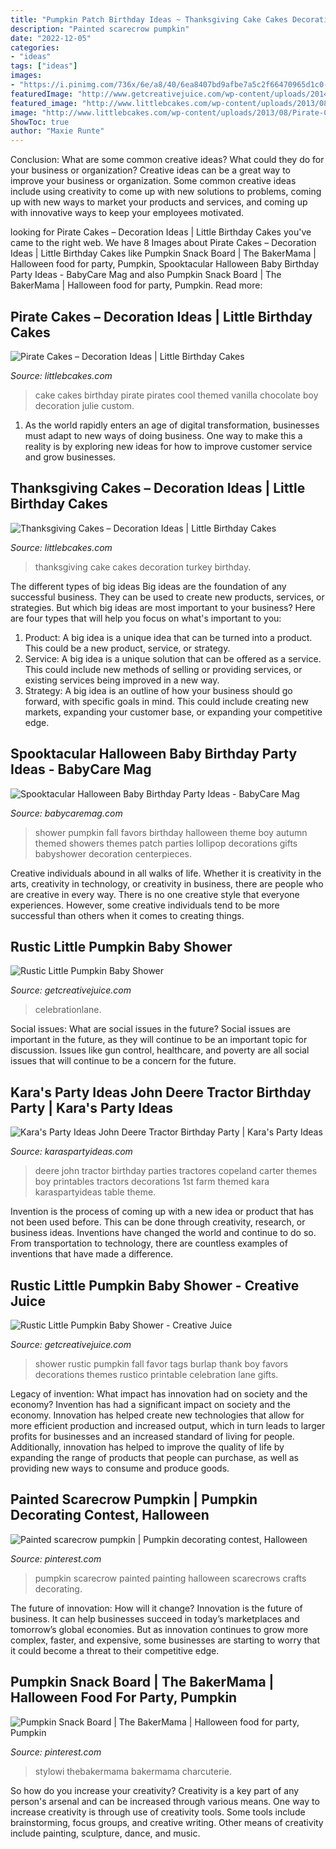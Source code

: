 ```yaml
---
title: "Pumpkin Patch Birthday Ideas ~ Thanksgiving Cake Cakes Decoration Turkey Birthday"
description: "Painted scarecrow pumpkin"
date: "2022-12-05"
categories:
- "ideas"
tags: ["ideas"]
images:
- "https://i.pinimg.com/736x/6e/a8/40/6ea8407bd9afbe7a5c2f66470965d1c0--scarecrows-pumpkins.jpg"
featuredImage: "http://www.getcreativejuice.com/wp-content/uploads/2014/11/FallLittlePumpkinBabyShower-59.jpg"
featured_image: "http://www.littlebcakes.com/wp-content/uploads/2013/08/Pirate-Cake.jpg"
image: "http://www.littlebcakes.com/wp-content/uploads/2013/08/Pirate-Cake.jpg"
ShowToc: true
author: "Maxie Runte"
---
```



Conclusion: What are some common creative ideas? What could they do for your business or organization?
Creative ideas can be a great way to improve your business or organization. Some common creative ideas include using creativity to come up with new solutions to problems, coming up with new ways to market your products and services, and coming up with innovative ways to keep your employees motivated.

	

		
looking for Pirate Cakes – Decoration Ideas | Little Birthday Cakes you've came to the right web. We have 8 Images about Pirate Cakes – Decoration Ideas | Little Birthday Cakes like Pumpkin Snack Board | The BakerMama | Halloween food for party, Pumpkin, Spooktacular Halloween Baby Birthday Party Ideas - BabyCare Mag and also Pumpkin Snack Board | The BakerMama | Halloween food for party, Pumpkin. Read more:
		
    
## Pirate Cakes – Decoration Ideas | Little Birthday Cakes

<img loading=lazy src="http://www.littlebcakes.com/wp-content/uploads/2013/08/Pirate-Cake.jpg" onerror="this.onerror=null;this.src='https://tse1.mm.bing.net/th?id=OIP.R3Y5PYGv4gTqSeNIEjy6xQHaKt&amp;pid=15.1';" alt="Pirate Cakes – Decoration Ideas | Little Birthday Cakes">

_Source: littlebcakes.com_

>cake cakes birthday pirate pirates cool themed vanilla chocolate boy decoration julie custom. 

	

1. As the world rapidly enters an age of digital transformation, businesses must adapt to new ways of doing business. One way to make this a reality is by exploring new ideas for how to improve customer service and grow businesses.

    
## Thanksgiving Cakes – Decoration Ideas | Little Birthday Cakes

<img loading=lazy src="http://www.littlebcakes.com/wp-content/uploads/2014/05/Thanksgiving-Cakes.jpg" onerror="this.onerror=null;this.src='https://tse4.mm.bing.net/th?id=OIP.lT0h-RbUDmhCTX2uxe0GtAHaIO&amp;pid=15.1';" alt="Thanksgiving Cakes – Decoration Ideas | Little Birthday Cakes">

_Source: littlebcakes.com_

>thanksgiving cake cakes decoration turkey birthday. 

	

The different types of big ideas
Big ideas are the foundation of any successful business. They can be used to create new products, services, or strategies. But which big ideas are most important to your business? Here are four types that will help you focus on what's important to you: 
1. Product: A big idea is a unique idea that can be turned into a product. This could be a new product, service, or strategy. 
2. Service: A big idea is a unique solution that can be offered as a service. This could include new methods of selling or providing services, or existing services being improved in a new way. 
3. Strategy: A big idea is an outline of how your business should go forward, with specific goals in mind. This could include creating new markets, expanding your customer base, or expanding your competitive edge.

    
## Spooktacular Halloween Baby Birthday Party Ideas - BabyCare Mag

<img loading=lazy src="http://www.babycaremag.com/wp-content/uploads/2016/09/35f169f4e4fb11a070a2831bca53336d.jpg" onerror="this.onerror=null;this.src='https://tse3.mm.bing.net/th?id=OIP.Ee0PM7b-y5rgHRl6bONDbQHaKX&amp;pid=15.1';" alt="Spooktacular Halloween Baby Birthday Party Ideas - BabyCare Mag">

_Source: babycaremag.com_

>shower pumpkin fall favors birthday halloween theme boy autumn themed showers themes patch parties lollipop decorations gifts babyshower decoration centerpieces. 

	

Creative individuals abound in all walks of life. Whether it is creativity in the arts, creativity in technology, or creativity in business, there are people who are creative in every way. There is no one creative style that everyone experiences. However, some creative individuals tend to be more successful than others when it comes to creating things.

    
## Rustic Little Pumpkin Baby Shower

<img loading=lazy src="https://www.getcreativejuice.com/wp-content/uploads/2014/11/FallLittlePumpkinBabyShower-29-533x800.jpg" onerror="this.onerror=null;this.src='https://tse4.mm.bing.net/th?id=OIP.cI59vheA80N_EUlMDRk_XQHaLH&amp;pid=15.1';" alt="Rustic Little Pumpkin Baby Shower">

_Source: getcreativejuice.com_

>celebrationlane. 

	

Social issues: What are social issues in the future?
Social issues are important in the future, as they will continue to be an important topic for discussion. Issues like gun control, healthcare, and poverty are all social issues that will continue to be a concern for the future.

    
## Kara&#039;s Party Ideas John Deere Tractor Birthday Party | Kara&#039;s Party Ideas

<img loading=lazy src="http://1.bp.blogspot.com/-Any33syMRkM/Tl_Ib4NrpGI/AAAAAAAAC-o/woy1VYd48A0/s1600/john_deere_party5.jpg" onerror="this.onerror=null;this.src='https://tse1.mm.bing.net/th?id=OIP.5f24Pa25LN9HcA1vzoUZlwHaKp&amp;pid=15.1';" alt="Kara&#039;s Party Ideas John Deere Tractor Birthday Party | Kara&#039;s Party Ideas">

_Source: karaspartyideas.com_

>deere john tractor birthday parties tractores copeland carter themes boy printables tractors decorations 1st farm themed kara karaspartyideas table theme. 

	

Invention is the process of coming up with a new idea or product that has not been used before. This can be done through creativity, research, or business ideas. Inventions have changed the world and continue to do so. From transportation to technology, there are countless examples of inventions that have made a difference.

    
## Rustic Little Pumpkin Baby Shower - Creative Juice

<img loading=lazy src="http://www.getcreativejuice.com/wp-content/uploads/2014/11/FallLittlePumpkinBabyShower-59.jpg" onerror="this.onerror=null;this.src='https://tse1.mm.bing.net/th?id=OIP.kY3a0MyVrYxCC9d7AN5USwHaKV&amp;pid=15.1';" alt="Rustic Little Pumpkin Baby Shower - Creative Juice">

_Source: getcreativejuice.com_

>shower rustic pumpkin fall favor tags burlap thank boy favors decorations themes rustico printable celebration lane gifts. 

	

Legacy of invention: What impact has innovation had on society and the economy?
Invention has had a significant impact on society and the economy. Innovation has helped create new technologies that allow for more efficient production and increased output, which in turn leads to larger profits for businesses and an increased standard of living for people. Additionally, innovation has helped to improve the quality of life by expanding the range of products that people can purchase, as well as providing new ways to consume and produce goods.

    
## Painted Scarecrow Pumpkin | Pumpkin Decorating Contest, Halloween

<img loading=lazy src="https://i.pinimg.com/736x/6e/a8/40/6ea8407bd9afbe7a5c2f66470965d1c0--scarecrows-pumpkins.jpg" onerror="this.onerror=null;this.src='https://tse4.mm.bing.net/th?id=OIP._BgSvhf5CgaNTH_yN3JeqgHaJ4&amp;pid=15.1';" alt="Painted scarecrow pumpkin | Pumpkin decorating contest, Halloween">

_Source: pinterest.com_

>pumpkin scarecrow painted painting halloween scarecrows crafts decorating. 

	

The future of innovation: How will it change?
Innovation is the future of business. It can help businesses succeed in today’s marketplaces and tomorrow’s global economies. But as innovation continues to grow more complex, faster, and expensive, some businesses are starting to worry that it could become a threat to their competitive edge.

    
## Pumpkin Snack Board | The BakerMama | Halloween Food For Party, Pumpkin

<img loading=lazy src="https://i.pinimg.com/736x/75/af/57/75af57f41c2211cd4cb5a90eecca084d.jpg" onerror="this.onerror=null;this.src='https://tse3.mm.bing.net/th?id=OIP.MpRuVRv0JpNz2s7hvXQScQHaNJ&amp;pid=15.1';" alt="Pumpkin Snack Board | The BakerMama | Halloween food for party, Pumpkin">

_Source: pinterest.com_

>stylowi thebakermama bakermama charcuterie. 

	

So how do you increase your creativity?
Creativity is a key part of any person's arsenal and can be increased through various means. One way to increase creativity is through use of creativity tools. Some tools include brainstorming, focus groups, and creative writing. Other means of creativity include painting, sculpture, dance, and music.

